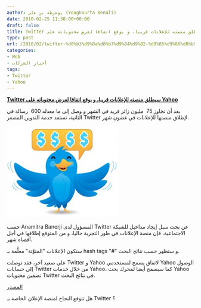 ```yaml
---
author: يوغرطة بن علي (Youghourta Benali)
date: 2010-02-25 11:38:00+00:00
draft: false
title: Twitter سيطلق منصته للإعلانات قريبا، و يوقع اتفاقا لعرض محتوياته على Yahoo
type: post
url: /2010/02/twitter-%d8%b3%d9%8a%d8%b7%d9%84%d9%82-%d9%85%d9%86%d8%b5%d8%aa%d9%87-%d9%84%d9%84%d8%a5%d8%b9%d9%84%d8%a7%d9%86%d8%a7%d8%aa-%d9%82%d8%b1%d9%8a%d8%a8%d8%a7%d8%8c-%d9%88-%d9%8a%d9%88%d9%82%d8%b9-%d8%a7/
categories:
- Web
- أخبار الشركات
tags:
- Twitter
- Yahoo
---
```


[**Twitter سيطلق منصته للإعلانات قريبا، و يوقع اتفاقا لعرض محتوياته على Yahoo**](https://www.it-scoop.com/2010/02/twitter-%d8%b3%d9%8a%d8%b7%d9%84%d9%82-%d9%85%d9%86%d8%b5%d8%aa%d9%87-%d9%84%d9%84%d8%a5%d8%b9%d9%84%d8%a7%d9%86%d8%a7%d8%aa-%d9%82%d8%b1%d9%8a%d8%a8%d8%a7%d8%8c-%d9%88-%d9%8a%d9%88%d9%82%d8%b9-%d8%a7/)


بعد أن تجاوز 75  مليون زائر فريد في الشهر و وصل إلى ما معدله 600  رسالة في الثانية، تستعد خدمة التدوين المصغر Twitter لإطلاق منصتها للإعلانات في غضون شهر.

[![](twitter-money.jpg)
](https://www.it-scoop.com/2010/02/twitter-%d8%b3%d9%8a%d8%b7%d9%84%d9%82-%d9%85%d9%86%d8%b5%d8%aa%d9%87-%d9%84%d9%84%d8%a5%d8%b9%d9%84%d8%a7%d9%86%d8%a7%d8%aa-%d9%82%d8%b1%d9%8a%d8%a8%d8%a7%d8%8c-%d9%88-%d9%8a%d9%88%d9%82%d8%b9-%d8%a7/)

حسب Anamitra Banerji المسؤول لدى Twitter عن بحث سبل إيجاد مداخيل للشبكة الاجتماعية، فإن منصة الإعلانات في طور التجربة حاليا، و من المتوقع إطلاقها في أجل أقصاه شهر.

ستكون الإعلانات "المتوَّتة" معلَّمة بـ hash tags "#" و ستظهر حسب نتائج البحث.

على صعيد آخر، فقد توصلت Twitter و Yahoo لاتفاق يسمح لمستخدمي Yahoo الوصول إلى حسابات Twitter من خلال خدمات Yahoo، كما سيسمح أيضا لمحرك بحث Yahoo تضمين محتويات Twitter في نتائج البحث.

[المصدر](http://www.mediapost.com/publications/?fa=Articles.showArticle&art_aid=122950)

هل تتوقع النجاح لمنصة الإعلان الخاصة بـ Twitter ؟
